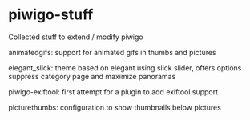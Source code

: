 # piwigo-stuff
Collected stuff to extend / modify piwigo

animatedgifs: support for animated gifs in thumbs and pictures

elegant_slick: theme based on elegant using slick slider, offers options suppress category page and maximize panoramas 

piwigo-exiftool: first attempt for a plugin to add exiftool support

picturethumbs: configuration to show thumbnails below pictures
